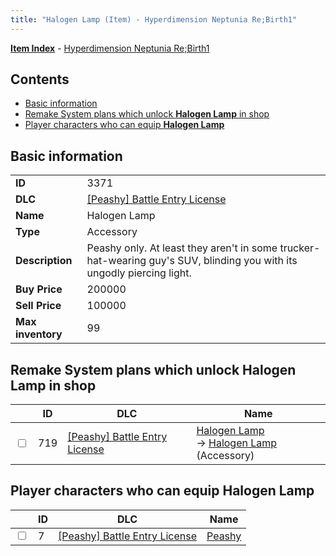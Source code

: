 ```yaml
---
title: "Halogen Lamp (Item) - Hyperdimension Neptunia Re;Birth1"
---
```


[**Item Index**](/neptunia/rb1/item/index.html) - [Hyperdimension Neptunia Re;Birth1](/neptunia/rb1)

## Contents

- [Basic information](#basic-information)
- [Remake System plans which unlock **Halogen Lamp** in shop](#remake-system-plans-which-unlock-halogen-lamp-in-shop)
- [Player characters who can equip **Halogen Lamp**](#player-characters-who-can-equip-halogen-lamp)

## Basic information

|   |   |
| -- | -- |
| **ID** | 3371 |
| **DLC** | [[Peashy] Battle Entry License](/neptunia/rb1/dlc/8-peashy.html) |
| **Name** | Halogen Lamp |
| **Type** | Accessory |
| **Description** | Peashy only. At least they aren't in some trucker-hat-wearing guy's SUV, blinding you with its ungodly piercing light. |
| **Buy Price** | 200000 |
| **Sell Price** | 100000 |
| **Max inventory** | 99 |


## Remake System plans which unlock **Halogen Lamp** in shop

|    | ID | DLC | Name |
| -- | -- | --- | ---- |
| <input type="checkbox" id="rb1-remake-8-719" class="trackbox" /> | 719 | [[Peashy] Battle Entry License](/neptunia/rb1/dlc/8-peashy.html) | [Halogen Lamp](/neptunia/rb1/remake/8-719-halogen-lamp.html)<br /> → [Halogen Lamp](/neptunia/rb1/item/8-3371-halogen-lamp.html) (Accessory) |


## Player characters who can equip **Halogen Lamp**

|    | ID | DLC | Name |
| -- | -- | --- | ---- |
| <input type="checkbox" id="rb1-player-8-7" class="trackbox" /> | 7 | [[Peashy] Battle Entry License](/neptunia/rb1/dlc/8-peashy.html) | [Peashy](/neptunia/rb1/player/8-7-peashy.html) |
